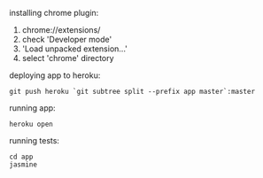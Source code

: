 installing chrome plugin:
1. chrome://extensions/
2. check 'Developer mode'
3. 'Load unpacked extension...'
4. select 'chrome' directory

deploying app to heroku:

```
git push heroku `git subtree split --prefix app master`:master
```

running app:

```
heroku open
```

running tests:

```
cd app
jasmine
```
